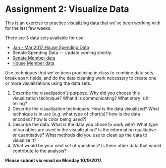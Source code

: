 # Assignment 2: Visualize Data

This is an exercise to practice visualizing data that we've been working with for the last few weeks.

There are 3 data sets available for use:
- [Jan - Mar 2017 House Spending Data](assignment2data/house_JAN-MAR2017_DETAIL_ONLY.csv)
- Senate Spending Data -- Update coming shortly.
- [Senate Member data](assignment2data/senate-propublica.csv)
- [House Member data](assignment2data/house-propublica.csv)

Use techniques that we've been practicing in class to combine data sets, break apart fields, and do the data cleaning work necessary to create one or more visualizations using the data sets.

1. Describe the visualization's purpose. Why did you choose this visualization technique? What it is communicating? What story is it telling?
2. Describe the visualization techniques. How is the data visualized? What technique is in use (e.g. what type of chart(s)? how is the data encoded? how is color being used?)
3. Describe the data. What is the data you chose to work with? What type of variables are used in the visualization? Is the information qualitative or quantitative? What methods did you use to clean up the data to visualize it?
4. What would be your next set of questions? Is there other data that would contribute to the analysis?

**Please submit via email on Monday 10/9/2017.**